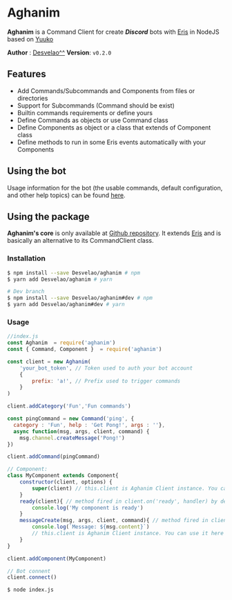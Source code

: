 # Aghanim

**Aghanim** is a Command Client for create ***Discord*** bots with [Eris](https://github.com/abalabahaha/eris) in NodeJS based on [Yuuko](https://geo1088.github.io/yuuko)

__Author__ : [Desvelao^^](https://desvelao.github.io/profile/)  __Version__: `v0.2.0`

## Features
- Add Commands/Subcommands and Components from files or directories
- Support for Subcommands (Command should be exist)
- Builtin commands requirements or define yours
- Define Commands as objects or use Command class
- Define Components as object or a class that extends of Component class
- Define methods to run in some Eris events automatically with your Components

## Using the bot

Usage information for the bot (the usable commands, default configuration, and other help topics) can be found [here](https://desvelao.github.io/aghanim/).

## Using the package

**Aghanim's core** is only available at [Github repository](https://github.com/Desvelao/aghanim). It extends [Eris](https://github.com/abalabahaha/eris) and is basically an alternative to its CommandClient class.

### Installation

```bash
$ npm install --save Desvelao/aghanim # npm
$ yarn add Desvelao/aghanim # yarn

# Dev branch
$ npm install --save Desvelao/aghanim#dev # npm
$ yarn add Desvelao/aghanim#dev # yarn

```

### Usage

```js
//index.js
const Aghanim  = require('aghanim')
const { Command, Component }  = require('aghanim')

const client = new Aghanim(
	'your_bot_token', // Token used to auth your bot account
    {
  		prefix: 'a!', // Prefix used to trigger commands
	}
)

client.addCategory('Fun','Fun commands')

const pingCommand = new Command('ping', {
  category : 'Fun', help : 'Get Pong!', args : ''},
  async function(msg, args, client, command) {
  	msg.channel.createMessage('Pong!')
})

client.addCommand(pingCommand)

// Component:
class MyComponent extends Component{
	constructor(client, options) {
		super(client) // this.client is Aghanim Client instance. You can use in other methods
	}
	ready(client){ // method fired in client.on('ready', handler) by default of this component. Each component can add handlers for events.
		console.log('My component is ready')
	}
	messageCreate(msg, args, client, command){ // method fired in client.on('messageCreat', handler).
		console.log(`Message: ${msg.content}`)
		// this.client is Aghanim Client instance. You can use it here
	}
}

client.addComponent(MyComponent)

// Bot connent
client.connect()
```

```bash
$ node index.js
```
